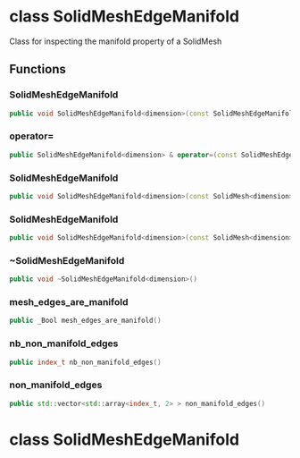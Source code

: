 # class SolidMeshEdgeManifold


 Class for inspecting the manifold property of a SolidMesh



## Functions

### SolidMeshEdgeManifold

```cpp
public void SolidMeshEdgeManifold<dimension>(const SolidMeshEdgeManifold<dimension> & )
```


### operator=

```cpp
public SolidMeshEdgeManifold<dimension> & operator=(const SolidMeshEdgeManifold<dimension> & )
```


### SolidMeshEdgeManifold

```cpp
public void SolidMeshEdgeManifold<dimension>(const SolidMesh<dimension> & mesh)
```


### SolidMeshEdgeManifold

```cpp
public void SolidMeshEdgeManifold<dimension>(const SolidMesh<dimension> & mesh, _Bool verbose)
```


### ~SolidMeshEdgeManifold

```cpp
public void ~SolidMeshEdgeManifold<dimension>()
```


### mesh_edges_are_manifold

```cpp
public _Bool mesh_edges_are_manifold()
```


### nb_non_manifold_edges

```cpp
public index_t nb_non_manifold_edges()
```


### non_manifold_edges

```cpp
public std::vector<std::array<index_t, 2> > non_manifold_edges()
```




# class SolidMeshEdgeManifold


